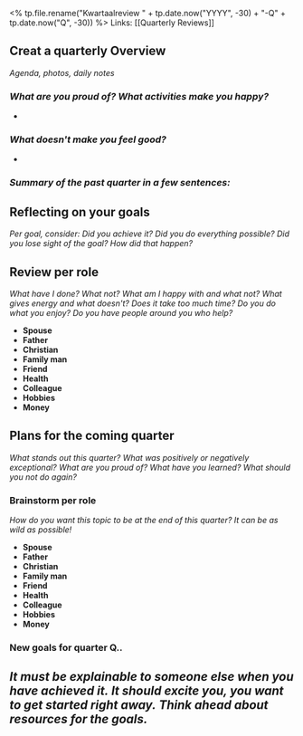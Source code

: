 <% tp.file.rename("Kwartaalreview " + tp.date.now("YYYY", -30) + "-Q" +  tp.date.now("Q", -30)) %>
Links: [[Quarterly Reviews]]

## Creat a quarterly Overview  
_Agenda, photos, daily notes_

### _What are you proud of? What activities make you happy?_
- 

### _What doesn't make you feel good?_
- 

### _Summary of the past quarter in a few sentences:_


## Reflecting on your goals
_Per goal, consider: Did you achieve it? Did you do everything possible? Did you lose sight of the goal? How did that happen?_


## Review per role
_What have I done? What not? What am I happy with and what not? What gives energy and what doesn't? Does it take too much time? Do you do what you enjoy? Do you have people around you who help?_
- **Spouse**
- **Father**
- **Christian**
- **Family man** 
- **Friend**
- **Health**
- **Colleague**
- **Hobbies**
- **Money**

## Plans for the coming quarter
_What stands out this quarter? What was positively or negatively exceptional? What are you proud of? What have you learned? What should you not do again?_

### Brainstorm per role
_How do you want this topic to be at the end of this quarter?_
_It can be as wild as possible\!_
- **Spouse**
- **Father**
- **Christian**
- **Family man** 
- **Friend**
- **Health**
- **Colleague**
- **Hobbies**
- **Money**

### New goals for quarter Q..
_It must be explainable to someone else when you have achieved it._
_It should excite you, you want to get started right away._
_Think ahead about resources for the goals._
- 
